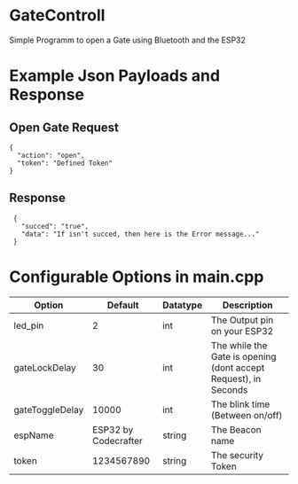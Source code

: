 # GateControll
 Simple Programm to open a Gate using Bluetooth and the ESP32
 
 # Example Json Payloads and Response
 ## Open Gate Request
```
{
  "action": "open",
  "token": "Defined Token"
}
```
## Response
```
 {
   "succed": "true",
   "data": "If isn't succed, then here is the Error message..."
 }
```
# Configurable Options in main.cpp
| Option | Default | Datatype | Description |
| --- | --- | --- | --- |
| led_pin | 2 | int | The Output pin on your ESP32 |
| gateLockDelay | 30 | int | The while the Gate is opening (dont accept Request), in Seconds |
| gateToggleDelay | 10000 | int | The blink time (Between on/off) |
| espName | ESP32 by Codecrafter | string | The Beacon name |
| token | 1234567890 | string | The security Token |
